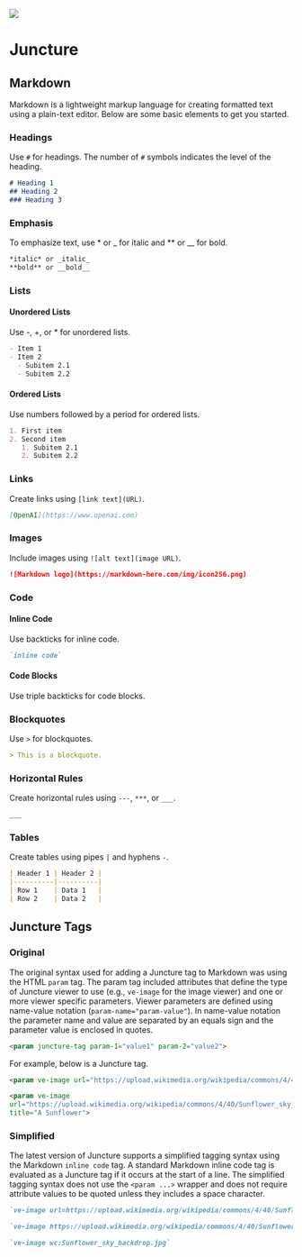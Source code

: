 [![](https://v3.juncture-digital.org/images/wb.svg)](https://v3.juncture-digital.org/wb)

# Juncture

## Markdown

Markdown is a lightweight markup language for creating formatted text using a plain-text editor. Below are some basic elements to get you started.

### Headings

Use `#` for headings. The number of `#` symbols indicates the level of the heading.

```markdown
# Heading 1
## Heading 2
### Heading 3
```

### Emphasis

To emphasize text, use * or _ for italic and ** or __ for bold.

```markdown
*italic* or _italic_
**bold** or __bold__
```

### Lists

#### Unordered Lists

Use -, +, or * for unordered lists.

```markdown
- Item 1
- Item 2
  - Subitem 2.1
  - Subitem 2.2
```

#### Ordered Lists

Use numbers followed by a period for ordered lists.

```markdown
1. First item
2. Second item
   1. Subitem 2.1
   2. Subitem 2.2
```

### Links

Create links using `[link text](URL)`.

```markdown
[OpenAI](https://www.openai.com)
```

### Images

Include images using `![alt text](image URL)`.

```markdown
![Markdown logo](https://markdown-here.com/img/icon256.png)
```

### Code

#### Inline Code

Use backticks for inline code.

```markdown
`inline code`
```

#### Code Blocks

Use triple backticks for code blocks.

### Blockquotes

Use `>` for blockquotes.

```markdown
> This is a blockquote.
```

### Horizontal Rules

Create horizontal rules using `---`, `***`, or `___`.

```markdown
___
```

### Tables

Create tables using pipes `|` and hyphens `-`.


```markdown
| Header 1 | Header 2 |
|----------|----------|
| Row 1    | Data 1   |
| Row 2    | Data 2   |
```

## Juncture Tags

### Original

The original syntax used for adding a Juncture tag to Markdown was using the HTML `param` tag.  The param tag included attributes that define the type of Juncture viewer to use (e.g., `ve-image` for the image viewer) and one or more viewer specific parameters.  Viewer parameters are defined using name-value notation (`param-name="param-value"`).  In name-value notation the parameter name and value are separated by an equals sign and the parameter value is enclosed in quotes.

```markdown
<param juncture-tag param-1="value1" param-2="value2">
```

For example, below is a Juncture tag. 

```markdown
<param ve-image url="https://upload.wikimedia.org/wikipedia/commons/4/40/Sunflower_sky_backdrop.jpg" title="A Sunflower">
```

```markdown
<param ve-image 
url="https://upload.wikimedia.org/wikipedia/commons/4/40/Sunflower_sky_backdrop.jpg" 
title="A Sunflower">
```

### Simplified

The latest version of Juncture supports a simplified tagging syntax using the Markdown `inline code` tag.  A standard Markdown inline code tag is evaluated as a Juncture tag if it occurs at the start of a line.  The simplified tagging syntax does not use the `<param ...>` wrapper and does not require attribute values to be quoted unless they includes a space character.

```markdown
`ve-image url=https://upload.wikimedia.org/wikipedia/commons/4/40/Sunflower_sky_backdrop.jpg title="A Sunflower"`
```

```markdown
`ve-image https://upload.wikimedia.org/wikipedia/commons/4/40/Sunflower_sky_backdrop.jpg title="A Sunflower"`
```

```markdown
`ve-image wc:Sunflower_sky_backdrop.jpg`
```




